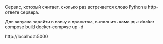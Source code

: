 Cервис, который считает, сколько раз встречается слово Python в http-ответе сервера.

Для запуска перейти в папку с проектом, выполнить команды:
docker-compose build
docker-compose up -d

http://localhost:5000
